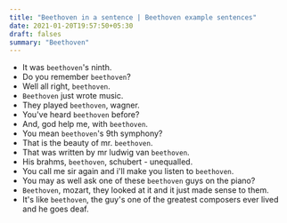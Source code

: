 ```yaml
---
title: "Beethoven in a sentence | Beethoven example sentences"
date: 2021-01-20T19:57:50+05:30
draft: falses
summary: "Beethoven"
---
```

- It was `beethoven`'s ninth.
- Do you remember `beethoven`?
- Well all right, `beethoven`.
- `Beethoven` just wrote music.
- They played `beethoven`, wagner.
- You've heard `beethoven` before?
- And, god help me, with `beethoven`.
- You mean `beethoven`'s 9th symphony?
- That is the beauty of mr. `beethoven`.
- That was written by mr ludwig van `beethoven`.
- His brahms, `beethoven`, schubert - unequalled.
- You call me sir again and i'll make you listen to `beethoven`.
- You may as well ask one of these `beethoven` guys on the piano?
- `Beethoven`, mozart, they looked at it and it just made sense to them.
- It's like `beethoven`, the guy's one of the greatest composers ever lived and he goes deaf.
                 
